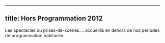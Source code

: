 
---
  title: Hors Programmation 2012
---

Les spectacles ou prises-de-scènes.... accueillis en dehors de nos périodes de programmation habituelle.
